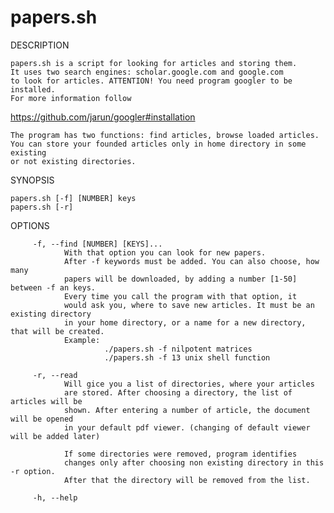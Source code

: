 # papers.sh
DESCRIPTION
        
    papers.sh is a script for looking for articles and storing them.
    It uses two search engines: scholar.google.com and google.com
    to look for articles. ATTENTION! You need program googler to be installed.
    For more information follow
   https://github.com/jarun/googler#installation
                
    The program has two functions: find articles, browse loaded articles.
    You can store your founded articles only in home directory in some existing
    or not existing directories.
 
 
SYNOPSIS

    papers.sh [-f] [NUMBER] keys
    papers.sh [-r]

OPTIONS

         -f, --find [NUMBER] [KEYS]...
                With that option you can look for new papers.
                After -f keywords must be added. You can also choose, how many
                papers will be downloaded, by adding a number [1-50] between -f an keys.
                Every time you call the program with that option, it
                would ask you, where to save new articles. It must be an existing directory
                in your home directory, or a name for a new directory, that will be created.
                Example:
                         ./papers.sh -f nilpotent matrices
                         ./papers.sh -f 13 unix shell function

         -r, --read
                Will gice you a list of directories, where your articles
                are stored. After choosing a directory, the list of articles will be
                shown. After entering a number of article, the document will be opened
                in your default pdf viewer. (changing of default viewer will be added later)

                If some directories were removed, program identifies
                changes only after choosing non existing directory in this -r option.
                After that the directory will be removed from the list.
                
         -h, --help
 
 
